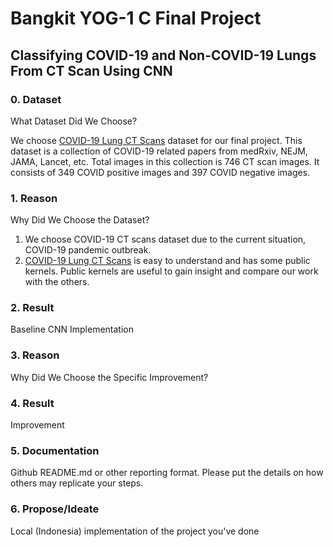 # Bangkit YOG-1 C Final Project
## Classifying COVID-19 and Non-COVID-19 Lungs From CT Scan Using CNN


### 0. Dataset
What Dataset Did We Choose?  

We choose [COVID-19 Lung CT Scans](https://www.kaggle.com/luisblanche/covidct) dataset for our final project. This dataset is a collection of COVID-19 related papers from medRxiv, NEJM, JAMA, Lancet, etc. Total images in this collection is 746 CT scan images. It consists of 349 COVID positive images and 397 COVID negative images.

### 1. Reason
Why Did We Choose the Dataset?  

1. We choose COVID-19 CT scans dataset due to the current situation, COVID-19 pandemic outbreak.  
2. [COVID-19 Lung CT Scans](https://www.kaggle.com/luisblanche/covidct) is easy to understand and has some public kernels. Public kernels are useful to gain insight and compare our work with the others.  

### 2. Result
Baseline CNN Implementation  

### 3. Reason
Why Did We Choose the Specific Improvement?  


### 4. Result
Improvement  


### 5. Documentation
Github README.md or other reporting format. Please put the details on how others may replicate your steps.  

### 6. Propose/Ideate
Local (Indonesia) implementation of the project you've done  

